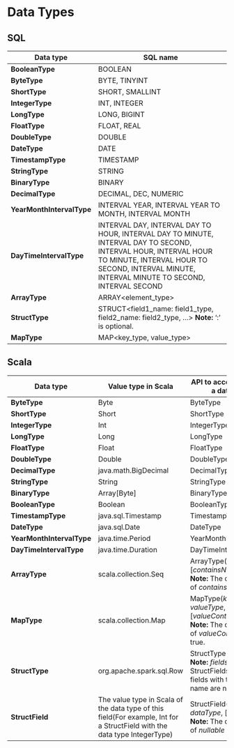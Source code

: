 # Data Types

## SQL

| Data type                 | SQL name                                                                                                                                                                                                         |
| ------------------------- | ---------------------------------------------------------------------------------------------------------------------------------------------------------------------------------------------------------------- |
| **BooleanType**           | BOOLEAN                                                                                                                                                                                                          |
| **ByteType**              | BYTE, TINYINT                                                                                                                                                                                                    |
| **ShortType**             | SHORT, SMALLINT                                                                                                                                                                                                  |
| **IntegerType**           | INT, INTEGER                                                                                                                                                                                                     |
| **LongType**              | LONG, BIGINT                                                                                                                                                                                                     |
| **FloatType**             | FLOAT, REAL                                                                                                                                                                                                      |
| **DoubleType**            | DOUBLE                                                                                                                                                                                                           |
| **DateType**              | DATE                                                                                                                                                                                                             |
| **TimestampType**         | TIMESTAMP                                                                                                                                                                                                        |
| **StringType**            | STRING                                                                                                                                                                                                           |
| **BinaryType**            | BINARY                                                                                                                                                                                                           |
| **DecimalType**           | DECIMAL, DEC, NUMERIC                                                                                                                                                                                            |
| **YearMonthIntervalType** | INTERVAL YEAR, INTERVAL YEAR TO MONTH, INTERVAL MONTH                                                                                                                                                            |
| **DayTimeIntervalType**   | INTERVAL DAY, INTERVAL DAY TO HOUR, INTERVAL DAY TO MINUTE, INTERVAL DAY TO SECOND, INTERVAL HOUR, INTERVAL HOUR TO MINUTE, INTERVAL HOUR TO SECOND, INTERVAL MINUTE, INTERVAL MINUTE TO SECOND, INTERVAL SECOND |
| **ArrayType**             | ARRAY<element\_type>                                                                                                                                                                                             |
| **StructType**            | STRUCT<field1\_name: field1\_type, field2\_name: field2\_type, …> **Note:** ‘:’ is optional.                                                                                                                     |
| **MapType**               | MAP<key\_type, value\_type>                                                                                                                                                                                      |
 
## Scala

| Data type                 | Value type in Scala                                                                                                       | API to access or create a data type                                                                                       |
| ------------------------- | ------------------------------------------------------------------------------------------------------------------------- | ------------------------------------------------------------------------------------------------------------------------- |
| **ByteType**              | Byte                                                                                                                      | ByteType                                                                                                                  |
| **ShortType**             | Short                                                                                                                     | ShortType                                                                                                                 |
| **IntegerType**           | Int                                                                                                                       | IntegerType                                                                                                               |
| **LongType**              | Long                                                                                                                      | LongType                                                                                                                  |
| **FloatType**             | Float                                                                                                                     | FloatType                                                                                                                 |
| **DoubleType**            | Double                                                                                                                    | DoubleType                                                                                                                |
| **DecimalType**           | java.math.BigDecimal                                                                                                      | DecimalType                                                                                                               |
| **StringType**            | String                                                                                                                    | StringType                                                                                                                |
| **BinaryType**            | Array\[Byte\]                                                                                                             | BinaryType                                                                                                                |
| **BooleanType**           | Boolean                                                                                                                   | BooleanType                                                                                                               |
| **TimestampType**         | java.sql.Timestamp                                                                                                        | TimestampType                                                                                                             |
| **DateType**              | java.sql.Date                                                                                                             | DateType                                                                                                                  |
| **YearMonthIntervalType** | java.time.Period                                                                                                          | YearMonthIntervalType                                                                                                     |
| **DayTimeIntervalType**   | java.time.Duration                                                                                                        | DayTimeIntervalType                                                                                                       |
| **ArrayType**             | scala.collection.Seq                                                                                                      | ArrayType(_elementType_, \[_containsNull\]_)<br>**Note:** The default value of _containsNull_ is true.                    |
| **MapType**               | scala.collection.Map                                                                                                      | MapType(_keyType_, _valueType_, \[_valueContainsNull\]_)<br>**Note:** The default value of _valueContainsNull_ is true.   |
| **StructType**            | org.apache.spark.sql.Row                                                                                                  | StructType(_fields_)<br>**Note:** _fields_ is a Seq of StructFields. Also, two fields with the same name are not allowed. |
| **StructField**           | The value type in Scala of the data type of this field(For example, Int for a StructField with the data type IntegerType) | StructField(_name_, _dataType_, \[_nullable_\])<br>**Note:** The default value of _nullable_ is true.                     |

